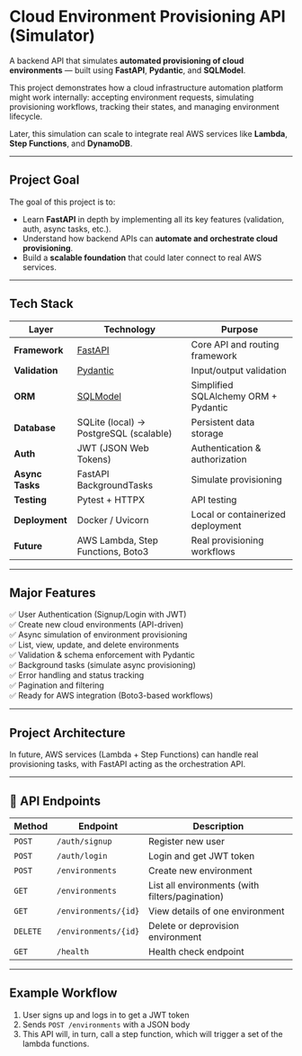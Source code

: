 # Cloud Environment Provisioning API (Simulator)

A backend API that simulates **automated provisioning of cloud environments** — built using **FastAPI**, **Pydantic**, and **SQLModel**.

This project demonstrates how a cloud infrastructure automation platform might work internally: accepting environment requests, simulating provisioning workflows, tracking their states, and managing environment lifecycle.  

Later, this simulation can scale to integrate real AWS services like **Lambda**, **Step Functions**, and **DynamoDB**.

---

## Project Goal

The goal of this project is to:
- Learn **FastAPI** in depth by implementing all its key features (validation, auth, async tasks, etc.).
- Understand how backend APIs can **automate and orchestrate cloud provisioning**.
- Build a **scalable foundation** that could later connect to real AWS services.

---

## Tech Stack

| Layer | Technology | Purpose |
|--------|-------------|----------|
| **Framework** | [FastAPI](https://fastapi.tiangolo.com/) | Core API and routing framework |
| **Validation** | [Pydantic](https://docs.pydantic.dev/) | Input/output validation |
| **ORM** | [SQLModel](https://sqlmodel.tiangolo.com/) | Simplified SQLAlchemy ORM + Pydantic |
| **Database** | SQLite (local) → PostgreSQL (scalable) | Persistent data storage |
| **Auth** | JWT (JSON Web Tokens) | Authentication & authorization |
| **Async Tasks** | FastAPI BackgroundTasks | Simulate provisioning |
| **Testing** | Pytest + HTTPX | API testing |
| **Deployment** | Docker / Uvicorn | Local or containerized deployment |
| **Future** | AWS Lambda, Step Functions, Boto3 | Real provisioning workflows |

---

## Major Features

✅ User Authentication (Signup/Login with JWT)  
✅ Create new cloud environments (API-driven)  
✅ Async simulation of environment provisioning  
✅ List, view, update, and delete environments  
✅ Validation & schema enforcement with Pydantic  
✅ Background tasks (simulate async provisioning)  
✅ Error handling and status tracking  
✅ Pagination and filtering  
✅ Ready for AWS integration (Boto3-based workflows)  

---

## Project Architecture


In future, AWS services (Lambda + Step Functions) can handle real provisioning tasks, with FastAPI acting as the orchestration API.

---

## 🔌 API Endpoints

| Method | Endpoint | Description 
|--------|-----------|--------------
| `POST` | `/auth/signup` | Register new user 
| `POST` | `/auth/login` | Login and get JWT token 
| `POST` | `/environments` | Create new environment 
| `GET` | `/environments` | List all environments (with filters/pagination) 
| `GET` | `/environments/{id}` | View details of one environment 
| `DELETE` | `/environments/{id}` | Delete or deprovision environment 
| `GET` | `/health` | Health check endpoint 

---

## Example Workflow

1. User signs up and logs in to get a JWT token  
2. Sends `POST /environments` with a JSON body
3. This API will, in turn, call a step function, which will trigger a set of the lambda functions.
